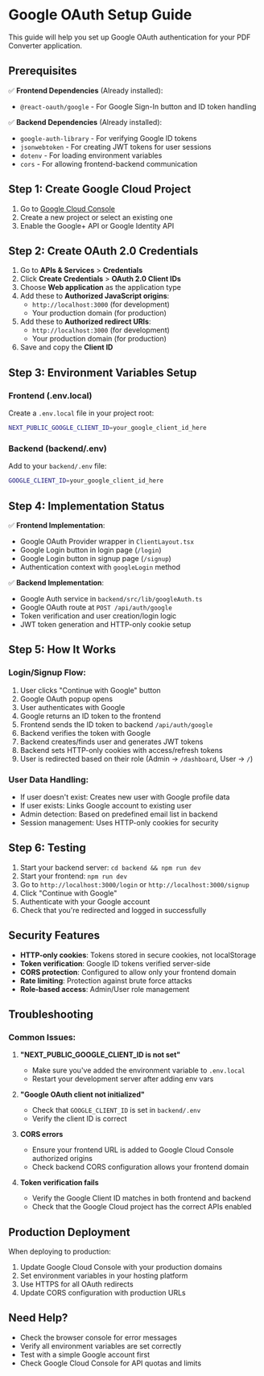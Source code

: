 # Google OAuth Setup Guide

This guide will help you set up Google OAuth authentication for your PDF Converter application.

## Prerequisites

✅ **Frontend Dependencies** (Already installed):
- `@react-oauth/google` - For Google Sign-In button and ID token handling

✅ **Backend Dependencies** (Already installed):
- `google-auth-library` - For verifying Google ID tokens
- `jsonwebtoken` - For creating JWT tokens for user sessions
- `dotenv` - For loading environment variables
- `cors` - For allowing frontend-backend communication

## Step 1: Create Google Cloud Project

1. Go to [Google Cloud Console](https://console.cloud.google.com/)
2. Create a new project or select an existing one
3. Enable the Google+ API or Google Identity API

## Step 2: Create OAuth 2.0 Credentials

1. Go to **APIs & Services** > **Credentials**
2. Click **Create Credentials** > **OAuth 2.0 Client IDs**
3. Choose **Web application** as the application type
4. Add these to **Authorized JavaScript origins**:
   - `http://localhost:3000` (for development)
   - Your production domain (for production)
5. Add these to **Authorized redirect URIs**:
   - `http://localhost:3000` (for development)
   - Your production domain (for production)
6. Save and copy the **Client ID**

## Step 3: Environment Variables Setup

### Frontend (.env.local)
Create a `.env.local` file in your project root:
```bash
NEXT_PUBLIC_GOOGLE_CLIENT_ID=your_google_client_id_here
```

### Backend (backend/.env)
Add to your `backend/.env` file:
```bash
GOOGLE_CLIENT_ID=your_google_client_id_here
```

## Step 4: Implementation Status

✅ **Frontend Implementation**:
- Google OAuth Provider wrapper in `ClientLayout.tsx`
- Google Login button in login page (`/login`)
- Google Login button in signup page (`/signup`)
- Authentication context with `googleLogin` method

✅ **Backend Implementation**:
- Google Auth service in `backend/src/lib/googleAuth.ts`
- Google OAuth route at `POST /api/auth/google`
- Token verification and user creation/login logic
- JWT token generation and HTTP-only cookie setup

## Step 5: How It Works

### Login/Signup Flow:
1. User clicks "Continue with Google" button
2. Google OAuth popup opens
3. User authenticates with Google
4. Google returns an ID token to the frontend
5. Frontend sends the ID token to backend `/api/auth/google`
6. Backend verifies the token with Google
7. Backend creates/finds user and generates JWT tokens
8. Backend sets HTTP-only cookies with access/refresh tokens
9. User is redirected based on their role (Admin → `/dashboard`, User → `/`)

### User Data Handling:
- If user doesn't exist: Creates new user with Google profile data
- If user exists: Links Google account to existing user
- Admin detection: Based on predefined email list in backend
- Session management: Uses HTTP-only cookies for security

## Step 6: Testing

1. Start your backend server: `cd backend && npm run dev`
2. Start your frontend: `npm run dev`
3. Go to `http://localhost:3000/login` or `http://localhost:3000/signup`
4. Click "Continue with Google"
5. Authenticate with your Google account
6. Check that you're redirected and logged in successfully

## Security Features

- **HTTP-only cookies**: Tokens stored in secure cookies, not localStorage
- **Token verification**: Google ID tokens verified server-side
- **CORS protection**: Configured to allow only your frontend domain
- **Rate limiting**: Protection against brute force attacks
- **Role-based access**: Admin/User role management

## Troubleshooting

### Common Issues:

1. **"NEXT_PUBLIC_GOOGLE_CLIENT_ID is not set"**
   - Make sure you've added the environment variable to `.env.local`
   - Restart your development server after adding env vars

2. **"Google OAuth client not initialized"**
   - Check that `GOOGLE_CLIENT_ID` is set in `backend/.env`
   - Verify the client ID is correct

3. **CORS errors**
   - Ensure your frontend URL is added to Google Cloud Console authorized origins
   - Check backend CORS configuration allows your frontend domain

4. **Token verification fails**
   - Verify the Google Client ID matches in both frontend and backend
   - Check that the Google Cloud project has the correct APIs enabled

## Production Deployment

When deploying to production:

1. Update Google Cloud Console with your production domains
2. Set environment variables in your hosting platform
3. Use HTTPS for all OAuth redirects
4. Update CORS configuration with production URLs

## Need Help?

- Check the browser console for error messages
- Verify all environment variables are set correctly
- Test with a simple Google account first
- Check Google Cloud Console for API quotas and limits

